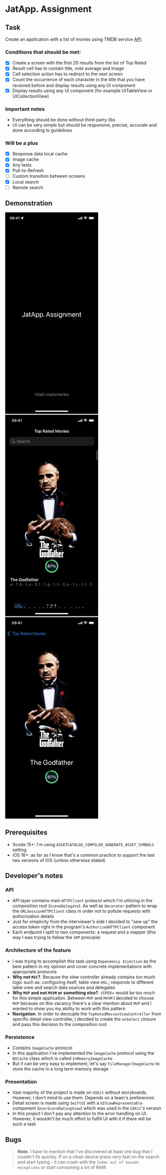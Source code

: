 # JatApp. Assignment

## Task
Create an application with a list of movies using TMDB service [API](https://developer.themoviedb.org/docs).

### Conditions that should be met:
- [x] Create a screen with the first 20 results from the list of Top Rated
- [x] Result cell has to contain title, vote average and image
- [x] Cell selection action has to redirect to the next screen
- [x] Count the occurrence of each character in the title that you have received before and display results using any UI component
- [x] Display results using any UI component (for example UITableView or UICollectionView)

### Important notes
- Everything should be done without third-party libs
- UI can be very simple but should be responsive, precise, accurate and done according to guidelines

### Will be a plus
- [x] Response data local cache
- [x] Image cache
- [x] Any tests
- [x] Pull-to-Refresh
- [ ] Custom transition between screens
- [x] Local search
- [ ] Remote search

## Demonstration
<p>
  <img src='README/img1.png' width='300'>
  <img src='README/img2.png' width='300'>
  <img src='README/img3.png' width='300'>
</p>

## Prerequisites
- Xcode 15+: I'm using `ASSETCATALOG_COMPILER_GENERATE_ASSET_SYMBOLS` setting
- iOS 16+: as far as I know that's a common practice to support the last two versions of iOS (unless otherwise stated)

## Developer's notes

### API
- API layer contains main `HTTPClient` protocol which I'm utilizing in the composition root (`SceneDelegate`). As well as `Decorator` pattern to wrap the `URLSessionHTTPClient` class in order not to pollute requests with authorization details
- Just for simplicity from the interviewer's side I decided to "sew up" the access token right in the program's `AuthorizedHTTPClient` component
- Each endpoint I split to two components: a request and a mapper (this way I was trying to follow the `SRP` principle)

### Architecture of the feature
- I was trying to accomplish this task using `Dependency Injection` as the best pattern in my opinion and cover concrete implementations with appropriate protocols
- **Why not `MVC`?**. Because the view controller already contains too much logic such as: configuring itself, table view etc.; responds to different table view and search data sources and delegates
- **Why `MVP` and not `MVVM` or something else?**. `VIPER`+ would be too much for this simple application. Between `MVP` and `MVVM` I decided to choose `MVP` because on this vacancy there's a clear mention about `MVP` and I wanted to show you my ability to work with this pattern
- **Navigation**. In order to decouple the `TopRatedMoviesViewController` from specific detail view controller, I decided to create the `onSelect` closure and pass this decision to the composition root

### Persistence
- Contains `ImageCache` protocol
- In this application I've implemented the `ImageCache` protocol using the `NSCache` class which is called `InMemoryImageCache`
- But it can be very easy to implement, let's say `FileManagerImageCache` to store the cache in a long term memory storage

### Presentation
- Vast majority of the project is made on `UIKit` without storyboards. However, I don't mind to use them. Depends on a team's preferences
- Detail screen is made using `SwiftUI` with a `UIViewRepresentable` component (`UserScoreRatingView`) which was used in the `UIKit`'s version
- In this project I don't pay any attention to the error handling on UI. However, it wouldn't be much effort to fulfill UI with it if there will be such a task

## Bugs
> **Note.**
> I have to mention that I've discovered at least one bug that I couldn't fix quickly. If on a clean device press very fast on the search and start typing - it can crash with the `Index out of bounds exceptions` or start consuming a lot of RAM.
